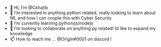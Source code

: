 - 👋 Hi, I’m @Ckhatib
- 👀 I’m interested in anything python related, really looking to learn about ML and how I can couple this with Cyber Security
- 🌱 I’m currently learning python/js/nodejs
- 💞️ I’m looking to collaborate on anything py related! Id like to expand my knowledge
- 📫 How to reach me ... @Origin#0001 on discord !

